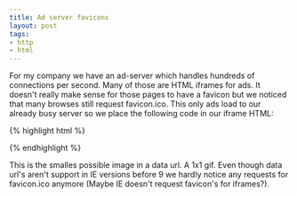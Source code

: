 ```yaml
---
title: Ad server favicons
layout: post
tags:
- http
- html
---
```


For my company we have an ad-server which handles hundreds of connections per second. Many of those are HTML iframes for ads. It doesn't really make sense for those pages to have a favicon but we noticed that many browses still request favicon.ico. This only ads load to our already busy server so we place the following code in our iframe HTML:

{% highlight html %}
<link rel="shortcut icon" href="data:image/gif;base64,R0lGODlhAQABAIAAAP///wAAACH5BAEAAAAALAAAAAABAAEAAAICRAEAOw==">
{% endhighlight %}

This is the smalles possible image in a data url. A 1x1 gif. Even though data url's aren't support in IE versions before 9 we hardly notice any requests for favicon.ico anymore (Maybe IE doesn't request favicon's for iframes?).

